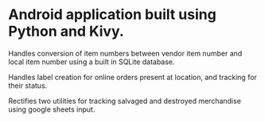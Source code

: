 # Android application built using Python and Kivy.

Handles conversion of item numbers between vendor item number and local item number using a built in SQLite database.

Handles label creation for online orders present at location, and tracking for their status.

Rectifies two utilities for tracking salvaged and destroyed merchandise using google sheets input.
